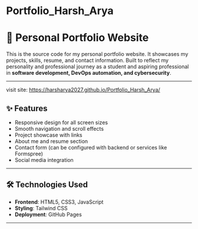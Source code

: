 # Portfolio_Harsh_Arya
# 💼 Personal Portfolio Website

This is the source code for my personal portfolio website. It showcases my projects, skills, resume, and contact information. Built to reflect my personality and professional journey as a student and aspiring professional in **software development, DevOps automation, and cybersecurity**.

---
visit site: https://harsharya2027.github.io/Portfolio_Harsh_Arya/
## ✨ Features

- Responsive design for all screen sizes
- Smooth navigation and scroll effects
- Project showcase with links
- About me and resume section
- Contact form (can be configured with backend or services like Formspree)
- Social media integration

---

## 🛠️ Technologies Used

- **Frontend**: HTML5, CSS3, JavaScript
- **Styling**: Tailwind CSS 
- **Deployment**: GitHub Pages 

---
